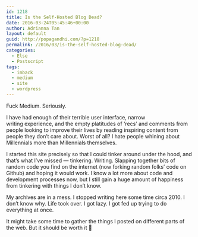 ```yaml
---
id: 1218
title: Is the Self-Hosted Blog Dead?
date: 2016-03-24T05:45:46+00:00
author: Adrianna Tan
layout: default
guid: http://popagandhi.com/?p=1218
permalink: /2016/03/is-the-self-hosted-blog-dead/
categories:
  - Else
  - Postscript
tags:
  - imback
  - medium
  - site
  - wordpress
---
```

Fuck Medium. Seriously.

I have had enough of their terrible user interface, narrow writing experience, and the empty platitudes of &#8216;recs&#8217; and comments from people looking to improve their lives by reading inspiring content from people they don&#8217;t care about. Worst of all? I hate people whining about Millennials more than Millennials themselves.

I started this site precisely so that I could tinker around under the hood, and that&#8217;s what I&#8217;ve missed — tinkering. Writing. Slapping together bits of random code you find on the internet (now forking random folks&#8217; code on Github) and hoping it would work. I know a lot more about code and development processes now, but I still gain a huge amount of happiness from tinkering with things I don&#8217;t know.

My archives are in a mess. I stopped writing here some time circa 2010. I don&#8217;t know why. Life took over. I got lazy. I got fed up trying to do everything at once.

It might take some time to gather the things I posted on different parts of the web. But it should be worth it 🙂
